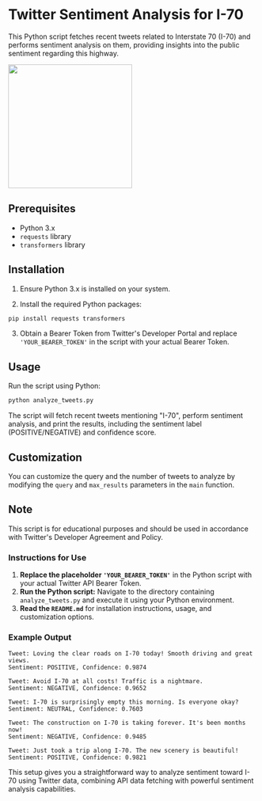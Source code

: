 # Twitter Sentiment Analysis for I-70

This Python script fetches recent tweets related to Interstate 70 (I-70) and performs sentiment analysis on them, providing insights into the public sentiment regarding this highway.

<img src="https://github.com/srlausten/I70-sentiment-analysis/assets/65357089/4c5d123d-22cf-405e-a08d-68da44242dcb" width="250">

## Prerequisites

- Python 3.x
- `requests` library
- `transformers` library

## Installation

1. Ensure Python 3.x is installed on your system.

2. Install the required Python packages:

```bash
pip install requests transformers
```

3. Obtain a Bearer Token from Twitter's Developer Portal and replace `'YOUR_BEARER_TOKEN'` in the script with your actual Bearer Token.

## Usage

Run the script using Python:

```bash
python analyze_tweets.py
```

The script will fetch recent tweets mentioning "I-70", perform sentiment analysis, and print the results, including the sentiment label (POSITIVE/NEGATIVE) and confidence score.

## Customization

You can customize the query and the number of tweets to analyze by modifying the `query` and `max_results` parameters in the `main` function.

## Note

This script is for educational purposes and should be used in accordance with Twitter's Developer Agreement and Policy.

### Instructions for Use

1. **Replace the placeholder `'YOUR_BEARER_TOKEN'`** in the Python script with your actual Twitter API Bearer Token.
2. **Run the Python script:** Navigate to the directory containing `analyze_tweets.py` and execute it using your Python environment.
3. **Read the `README.md`** for installation instructions, usage, and customization options.

### Example Output 

```
Tweet: Loving the clear roads on I-70 today! Smooth driving and great views.
Sentiment: POSITIVE, Confidence: 0.9874

Tweet: Avoid I-70 at all costs! Traffic is a nightmare.
Sentiment: NEGATIVE, Confidence: 0.9652

Tweet: I-70 is surprisingly empty this morning. Is everyone okay?
Sentiment: NEUTRAL, Confidence: 0.7603

Tweet: The construction on I-70 is taking forever. It's been months now!
Sentiment: NEGATIVE, Confidence: 0.9485

Tweet: Just took a trip along I-70. The new scenery is beautiful!
Sentiment: POSITIVE, Confidence: 0.9821
```

This setup gives you a straightforward way to analyze sentiment toward I-70 using Twitter data, combining API data fetching with powerful sentiment analysis capabilities.
